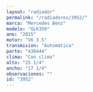 ```yaml
---
layout: "radiador"
permalink: "/radiadores/3952/"
marca: "Mercedes Benz"
modelo: "GLK350"
ano: "2015"
motor: "V6 3.5"
transmision: "Automática"
parte: "438444"
clima: "Con clima"
alto: "25 1/4"
ancho: "17 1/4"
observaciones: ""
id: "3952"
---
```


